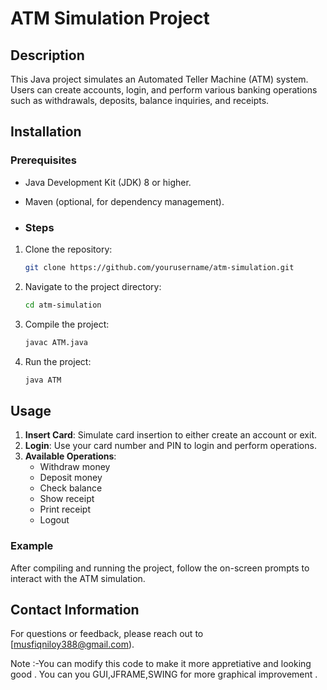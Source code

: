 # ATM Simulation Project

## Description
This Java project simulates an Automated Teller Machine (ATM) system. Users can create accounts, login, and perform various banking operations such as withdrawals, deposits, balance inquiries, and receipts.

## Installation
### Prerequisites
- Java Development Kit (JDK) 8 or higher.
- Maven (optional, for dependency management).

- ### Steps
1. Clone the repository:
    ```bash
    git clone https://github.com/yourusername/atm-simulation.git
    ```
2. Navigate to the project directory:
    ```bash
    cd atm-simulation
    ```
3. Compile the project:
    ```bash
    javac ATM.java
    ```
4. Run the project:
    ```bash
    java ATM
    ```

## Usage
1. **Insert Card**: Simulate card insertion to either create an account or exit.
2. **Login**: Use your card number and PIN to login and perform operations.
3. **Available Operations**:
    - Withdraw money
    - Deposit money
    - Check balance
    - Show receipt
    - Print receipt
    - Logout

### Example
After compiling and running the project, follow the on-screen prompts to interact with the ATM simulation.

## Contact Information
For questions or feedback, please reach out to [musfiqniloy388@gmail.com).

Note :-You can modify this code to make it more appretiative and looking good .
You can you GUI,JFRAME,SWING for more graphical improvement .

  
